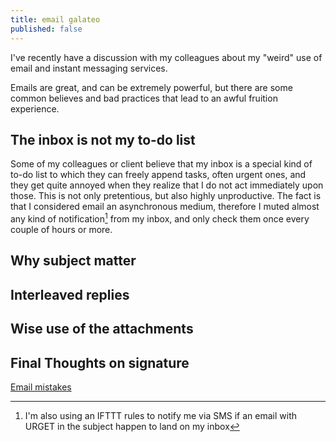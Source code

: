 ```yaml
---
title: email galateo
published: false
---
```


I've recently have a discussion with my colleagues about my "weird" use of email and instant messaging services.

Emails are great, and can be extremely powerful, but there are some common believes and bad practices that lead to an awful fruition experience.

## The inbox is not my to-do list
Some of my colleagues or client believe that my inbox is a special kind of to-do list to which they can freely append tasks, often urgent ones, and they get quite annoyed when they realize that I do not act immediately upon those. 
This is not only pretentious, but also highly unproductive. The fact is that  I considered email an asynchronous medium, therefore I muted almost any kind of notification[^1] from my inbox, and only check them once every couple of hours or more.

## Why subject matter

## Interleaved replies

## Wise use of the attachments 

## Final Thoughts on signature

[^1]: I'm also using an IFTTT rules to notify me via SMS if an email with URGET in the subject happen to land on my inbox

[Interleaved style replies]: http://brooksreview.net/2011/01/interleaved-email/
[Email mistakes](http://brooksreview.net/2010/07/email-mistakes-that-irratate-smart-people/)